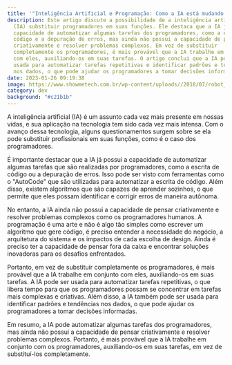 ```yaml
---
title: '"Inteligência Artificial e Programação: Como a IA está mudando o jogo"'
description: Este artigo discute a possibilidade de a inteligência artificial
  (IA) substituir programadores em suas funções. Ele destaca que a IA já tem a
  capacidade de automatizar algumas tarefas dos programadores, como a escrita de
  código e a depuração de erros, mas ainda não possui a capacidade de pensar
  criativamente e resolver problemas complexos. Em vez de substituir
  completamente os programadores, é mais provável que a IA trabalhe em conjunto
  com eles, auxiliando-os em suas tarefas. O artigo conclui que a IA pode ser
  usada para automatizar tarefas repetitivas e identificar padrões e tendências
  nos dados, o que pode ajudar os programadores a tomar decisões informadas.
date: 2023-01-26 09:19:38
image: https://www.showmetech.com.br/wp-content/uploads//2018/07/robot_vs_insan-1140x641-1.jpg
category: dev
background: "#c21b1b"
---
```

<!--StartFragment-->

A inteligência artificial (IA) é um assunto cada vez mais presente em nossas vidas, e sua aplicação na tecnologia tem sido cada vez mais intensa. Com o avanço dessa tecnologia, alguns questionamentos surgem sobre se ela pode substituir profissionais em suas funções, como é o caso dos programadores.

É importante destacar que a IA já possui a capacidade de automatizar algumas tarefas que são realizadas por programadores, como a escrita de código ou a depuração de erros. Isso pode ser visto com ferramentas como o "AutoCode" que são utilizadas para automatizar a escrita de código. Além disso, existem algoritmos que são capazes de aprender sozinhos, o que permite que eles possam identificar e corrigir erros de maneira autônoma.

No entanto, a IA ainda não possui a capacidade de pensar criativamente e resolver problemas complexos como os programadores humanos. A programação é uma arte e não é algo tão simples como escrever um algoritmo que gere código, é preciso entender a necessidade do negócio, a arquitetura do sistema e os impactos de cada escolha de design. Ainda é preciso ter a capacidade de pensar fora da caixa e encontrar soluções inovadoras para os desafios enfrentados.

Portanto, em vez de substituir completamente os programadores, é mais provável que a IA trabalhe em conjunto com eles, auxiliando-os em suas tarefas. A IA pode ser usada para automatizar tarefas repetitivas, o que libera tempo para que os programadores possam se concentrar em tarefas mais complexas e criativas. Além disso, a IA também pode ser usada para identificar padrões e tendências nos dados, o que pode ajudar os programadores a tomar decisões informadas.

Em resumo, a IA pode automatizar algumas tarefas dos programadores, mas ainda não possui a capacidade de pensar criativamente e resolver problemas complexos. Portanto, é mais provável que a IA trabalhe em conjunto com os programadores, auxiliando-os em suas tarefas, em vez de substituí-los completamente.

<!--EndFragment-->